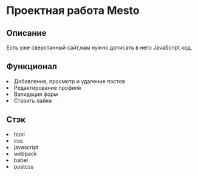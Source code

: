 <h1>Проектная работа Mesto</h1>
<h2>Описание</h2>
Есть уже сверстанный сайт,нам нужно дописать в него JavaScript код.
<h2>Функционал</h2>
<li>Добавление, просмотр и удаление постов</li>
<li>Редактирование профиля</li>
<li>Валидация форм</li>
<li>Cтавить лайки</li>

<h2>Стэк</h2>
<li>html</li>
<li>css</li>
<li>javascript</li>
<li>webpack</li>
<li>babel</li>
<li>postcss</li>
